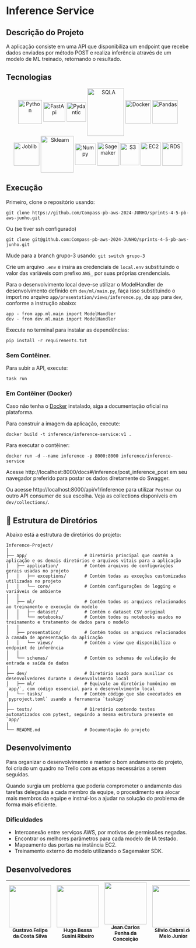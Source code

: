 # Inference Service

## Descrição do Projeto
A aplicação consiste em uma API que disponibiliza um endpoint que recebe dados enviados por método POST e realiza inferência através de um modelo de ML treinado, retornando o resultado.

## Tecnologias
<div align="center" style="display: inline_block;">
 <img align="center" alt="Python" height="65" width="65" src="https://devicon-website.vercel.app/api/python/original.svg"></img>
 <img align="center" alt="FastApi" height="53" width="60" src="https://devicon-website.vercel.app/api/fastapi/original.svg"></img>
 <img align="center" alt="Pydantic" height="53" width="53" src="https://docs.pydantic.dev/latest/logo-white.svg">
 <img align="center" alt="SQLA" height="130" width="100" src="https://devicon-website.vercel.app/api/sqlalchemy/plain.svg?color=%23C73A3A"></img>
 <img align="center" alt="Docker" height="63" width="70" src="https://devicon-website.vercel.app/api/docker/plain-wordmark.svg"></img>
 <img align="center" alt="Pandas" height="63" width="70" src="https://devicon-website.vercel.app/api/pandas/original.svg"></img>
 <img align="center" alt="Joblib" height="63" width="70" src="https://joblib.readthedocs.io/en/stable/_static/joblib_logo.svg"></img>
 <img align="center" alt="Sklearn" height="100" width="90" src="https://icon.icepanel.io/Technology/svg/scikit-learn.svg"></img>
 <img align="center" alt="Numpy" height="58" width="57" src="https://icon.icepanel.io/Technology/svg/NumPy.svg"></img>
 <img align="center" alt="Sagemaker" height="63" width="60" src="https://cloud-icons.onemodel.app/aws/Resource-Icons_01312023/Res_Machine-Learning/Res_48_Light/Res_Amazon-SageMaker_Model_48_Light.svg"></img>
 <img align="center" alt="S3" height="60" width="52" src="https://static-00.iconduck.com/assets.00/aws-s3-simple-storage-service-icon-423x512-sofvbo3x.png"></img>
 <img align="center" alt="EC2" height="63" width="55" src="https://www.svgrepo.com/show/448268/aws-ec2.svg"></img>
 <img align="center" alt="RDS" height="63" width="55" src="https://www.svgrepo.com/show/353458/aws-rds.svg"></img>
 
</div>

## Execução
Primeiro, clone o repositório usando:  
``` shell
git clone https://github.com/Compass-pb-aws-2024-JUNHO/sprints-4-5-pb-aws-junho.git

```
Ou (se tiver ssh configurado)  
``` shell
git clone git@github.com:Compass-pb-aws-2024-JUNHO/sprints-4-5-pb-aws-junho.git

```

Mude para a branch grupo-3 usando: `git switch grupo-3`

Crie um arquivo `.env` e insira as credenciais de `local.env` substituindo o valor das variáveis com prefixo `AWS_` por suas próprias crendenciais.

Para o desenvolvimento local deve-se utilizar o ModelHandler de desenvolvimento definido em `dev/ml/main.py`, faça isso substituindo o import no arquivo `app/presentation/views/inference.py`, de `app` para `dev`, conforme a instrução abaixo:

    app - from app.ml.main import ModelHandler
    dev - from dev.ml.main import ModelHandler


Execute no terminal para instalar as dependências:
``` shell
pip install -r requirements.txt
```

### Sem Contêiner.
Para subir a API, execute:
``` shell
task run
```

### Em Contêiner (Docker)
Caso não tenha o [Docker](https://www.docker.com/) instalado, siga a documentação oficial na plataforma.

Para construir a imagem da aplicação, execute:
``` shell
docker build -t inference/inference-service:v1 .
```
Para executar o contêiner:
``` shell
docker run -d --name inference -p 8000:8000 inference/inference-service
```

Acesse http://localhost:8000/docs#/inference/post_inference_post em seu navegador preferido para postar os dados diretamente do Swagger.

Ou acesse http://localhost:8000/api/v1/inference para utilizar `Postman` ou outro API consumer de sua escolha. Veja as collections disponíveis em `dev/collections/`.

## 📂 Estrutura de Diretórios

Abaixo está a estrutura de diretórios do projeto:

    Inference-Project/
    │
    ├── app/                      # Diretório principal que contém a aplicação e os demais diretórios e arquivos vitais para a aplicação
    │   ├── application/          # Contém arquivos de configurações gerais usadas no projeto
    │   │   ├── exceptions/       # Contém todas as exceções customizadas utilizadas no projeto
    │   │   └── core/             # Contém configurações de logging e variáveis de ambiente
    │   │
    │   ├── ml/                   # Contém todos os arquivos relacionados ao treinamento e execução do modelo
    │   │   ├── dataset/          # Contém o dataset CSV original
    │   │   └── notebooks/        # Contém todos os notebooks usados no treinamento e tratamento de dados para o modelo
    │   │
    │   ├── presentation/         # Contém todos os arquivos relacionados à camada de apresentação da aplicação
    │   │   └── views/            # Contém a view que disponibiliza o endpoint de inferência
    │   │
    │   └── schemas/              # Contém os schemas de validação de entrada e saída de dados
    │
    ├── dev/                      # Diretório usado para auxiliar os desenvolvedores durante o desenvolvimento local
    │   ├── ml/                   # Equivale ao diretório homônimo em `app/`, com código essencial para o desenvolvimento local
    │   └── tasks/                # Contém código que são executados em `pyproject.toml` usando a ferramenta `taskipy`
    │
    ├── tests/                    # Diretório contendo testes automatizados com pytest, seguindo a mesma estrutura presente em `app/`
    │
    └── README.md                 # Documentação do projeto


## Desenvolvimento
Para organizar o desenvolvimento e manter o bom andamento do projeto, foi criado um quadro no Trello com as etapas necessárias a serem seguidas.

Quando surgia um problema que poderia comprometer o andamento das tarefas delegadas a cada membro da equipe, o procedimento era alocar mais membros da equipe e instruí-los a ajudar na solução do problema de forma mais eficiente.

### Dificuldades
- Interconexão entre serviços AWS, por motivos de permissões negadas.
- Encontrar os melhores parâmetros para cada modelo de IA testado.
- Mapeamento das portas na instância EC2.
- Treinamento externo do modelo utilizando o Sagemaker SDK.

## Desenvolvedores
| [<img loading="lazy" src="https://avatars.githubusercontent.com/u/97261564?v=4" width=115><br><sub>Gustavo Felipe da Costa Silva</sub>](https://github.com/gusttavofelipe) |  [<img loading="lazy" src="https://avatars.githubusercontent.com/u/130758430?v=4" width=115><br><sub>Hugo Bessa Susini Ribeiro</sub>](https://github.com/hsusini) |  [<img loading="lazy" src="https://avatars.githubusercontent.com/u/167718668?v=4" width=115><br><sub>Jean Carlos Penha da Conceição</sub>](https://github.com/JeanPTBR) |  [<img loading="lazy" src="https://avatars.githubusercontent.com/u/114765722?v=4" width=115><br><sub>Silvio Cabral de Melo Junior</sub>](https://github.com/SilvioCMJ)
| :---: | :---: | :---: | :---: |
